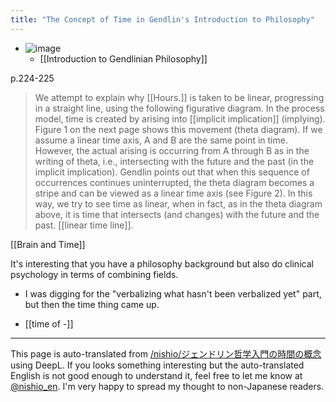 ```yaml
---
title: "The Concept of Time in Gendlin's Introduction to Philosophy"
---
```


- ![image](https://gyazo.com/88338ce89876256066e896314c6fc51e/thumb/1000)
    - [[Introduction to Gendlinian Philosophy]]

p.224-225
> We attempt to explain why [[Hours.]] is taken to be linear, progressing in a straight line, using the following figurative diagram.
> In the process model, time is created by arising into [[implicit implication]] (implying). Figure 1 on the next page shows this movement (theta diagram).
> If we assume a linear time axis, A and B are the same point in time. However, the actual arising is occurring from A through B as in the writing of theta, i.e., intersecting with the future and the past (in the implicit implication).
> Gendlin points out that when this sequence of occurrences continues uninterrupted, the theta diagram becomes a stripe and can be viewed as a linear time axis (see Figure 2). In this way, we try to see time as linear, when in fact, as in the theta diagram above, it is time that intersects (and changes) with the future and the past.
[[linear time line]].

[[Brain and Time]]

It's interesting that you have a philosophy background but also do clinical psychology in terms of combining fields.
- I was digging for the "verbalizing what hasn't been verbalized yet" part, but then the time thing came up.

- [[time of -]]

---
This page is auto-translated from [/nishio/ジェンドリン哲学入門の時間の概念](https://scrapbox.io/nishio/ジェンドリン哲学入門の時間の概念) using DeepL. If you looks something interesting but the auto-translated English is not good enough to understand it, feel free to let me know at [@nishio_en](https://twitter.com/nishio_en). I'm very happy to spread my thought to non-Japanese readers.